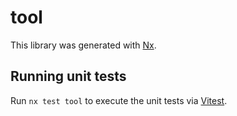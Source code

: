 # tool

This library was generated with [Nx](https://nx.dev).

## Running unit tests

Run `nx test tool` to execute the unit tests via [Vitest](https://vitest.dev/).
